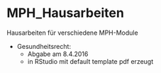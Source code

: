 # MPH_Hausarbeiten
Hausarbeiten für verschiedene MPH-Module

* Gesundheitsrecht:
    + Abgabe am 8.4.2016
    + in RStudio mit default template pdf erzeugt
